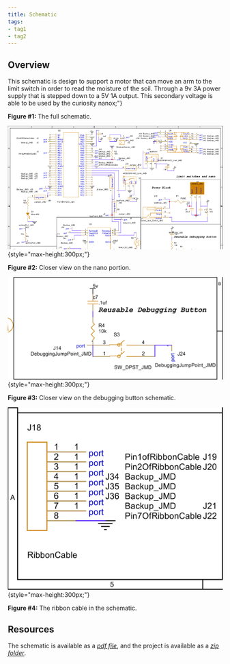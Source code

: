 ```yaml
---
title: Schematic
tags:
- tag1
- tag2
---
```


## Overview

This schematic is design to support <!--.... (highlight functionally, power, and controller).-->a motor that can move an arm to the limit switch in order to read the moisture of the soil. Through a 9v 3A power supply that is stepped down to a 5V 1A output. This secondary voltage is able to be used by the curiosity nanox;"}

**Figure #1:** The full schematic.  

![close-up on Nano](DirksSupplied/nanoSchematic.PNG){style="max-height:300px;"}

**Figure #2:** Closer view on the nano portion.  

![close-up on reuseable button](DirksSupplied/reusableDebuggingBtnSchematic.PNG){style="max-height:300px;"}

**Figure #3:** Closer view on the debugging button schematic.  

![close-up on ribbon cable](DirksSupplied/ribbonCableSchematic.PNG){style="max-height:300px;"}

**Figure #4:** The ribbon cable in the schematic.  

## **Resources**

The schematic is available as a [*pdf file*](DirksSupplied/schematic.pdf), and the project is available as a [*zip folder*](DirksSupplied/MoistureSensor.zip).
